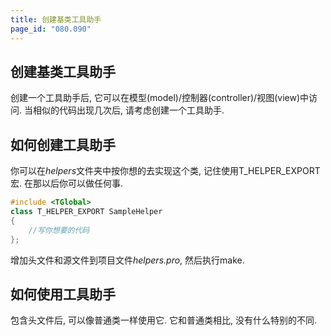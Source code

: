 ```yaml
---
title: 创建基类工具助手
page_id: "080.090"
---
```


## 创建基类工具助手

创建一个工具助手后, 它可以在模型(model)/控制器(controller)/视图(view)中访问. 当相似的代码出现几次后, 请考虑创建一个工具助手.

## 如何创建工具助手

你可以在*helpers*文件夹中按你想的去实现这个类, 记住使用T_HELPER_EXPORT宏. 在那以后你可以做任何事.

```c++
#include <TGlobal>
class T_HELPER_EXPORT SampleHelper
{
    //写你想要的代码
};
```

增加头文件和源文件到项目文件*helpers.pro*, 然后执行make.

## 如何使用工具助手

包含头文件后, 可以像普通类一样使用它. 它和普通类相比, 没有什么特别的不同.
